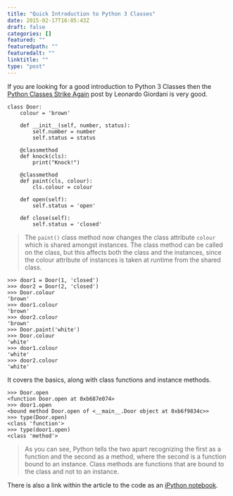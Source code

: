 ```yaml
---
title: "Quick Introduction to Python 3 Classes"
date: 2015-02-17T16:05:43Z
draft: false
categories: []
featured: ""
featuredpath: ""
featuredalt: ""
linktitle: ""
type: "post"
---
```

If you are looking for a good introduction to Python 3 Classes then the [Python Classes Strike Again](http://blog.thedigitalcatonline.com/blog/2014/08/20/python-3-oop-part-2-classes-and-members/) post by Leonardo Giordani is very good.

	class Door:
		colour = 'brown'

		def __init__(self, number, status):
			self.number = number
			self.status = status

		@classmethod
		def knock(cls):
			print("Knock!")

		@classmethod
		def paint(cls, colour):
			cls.colour = colour

		def open(self):
			self.status = 'open'

		def close(self):
			self.status = 'closed'

> The `paint()` class method now changes the class attribute `colour` which is shared amongst instances. The class method can be called on the class, but this affects both the class and the instances, since the colour attribute of instances is taken at runtime from the shared class.

	>>> door1 = Door(1, 'closed')
	>>> door2 = Door(2, 'closed')
	>>> Door.colour
	'brown'
	>>> door1.colour
	'brown'
	>>> door2.colour
	'brown'
	>>> Door.paint('white')
	>>> Door.colour
	'white'
	>>> door1.colour
	'white'
	>>> door2.colour
	'white'

It covers the basics, along with class functions and instance methods.

	>>> Door.open
	<function Door.open at 0xb687e074>
	>>> door1.open
	<bound method Door.open of <__main__.Door object at 0xb6f9834c>>
	>>> type(Door.open)
	<class 'function'>
	>>> type(door1.open)
	<class 'method'>

> As you can see, Python tells the two apart recognizing the first as a function and the second as a method, where the second is a function bound to an instance. Class methods are functions that are bound to the class and not to an instance.

There is also a link within the article to the code as an [iPython notebook](http://blog.thedigitalcatonline.com/notebooks/Python_3_OOP_Part_2__Classes_and_members.ipynb).